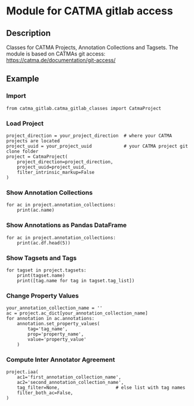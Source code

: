 # Module for CATMA gitlab access

## Description
Classes for CATMA Projects, Annotation Collections and Tagsets.
The module is based on CATMAs git access: https://catma.de/documentation/git-access/



## Example

### Import

    from catma_gitlab.catma_gitlab_classes import CatmaProject
    
### Load Project
    
    project_direction = your_project_direction  # where your CATMA projects are located 
    project_uuid = your_project_uuid            # your CATMA project git clone folder 
    project = CatmaProject(
        project_direction=project_direction,
        project_uuid=project_uuid,
        filter_intrinsic_markup=False
    )
    
### Show Annotation Collections
    
    for ac in project.annotation_collections:
        print(ac.name)
        
### Show Annotations as Pandas DataFrame

    for ac in project.annotation_collections:
        print(ac.df.head(5))
        
### Show Tagsets and Tags
    for tagset in project.tagsets:
        print(tagset.name)
        print([tag.name for tag in tagset.tag_list])
        
### Change Property Values
    your_annotation_collection_name = ''
    ac = project.ac_dict[your_annotation_collection_name]
    for annotation in ac.annotations:
        annotation.set_property_values(
            tag='tag_name',
            prop='property_name',
            value='property_value'
        )
        
### Compute Inter Annotator Agreement
    project.iaa(
        ac1='first_annotation_collection_name',
        ac2='second_annotation_collection_name',
        tag_filter=None,                     # else list with tag names
        filter_both_ac=False,
    )
        
    
    